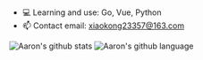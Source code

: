 - 💻 Learning and use: Go, Vue, Python
- 📫 Contact email: xiaokong23357@163.com

![Aaron's github stats](https://github-readme-stats.vercel.app/api?username=Virgil692&show_icons=true)
![Aaron's github language](https://github-readme-stats.vercel.app/api/top-langs/?username=Virgil692&layout=compact)
